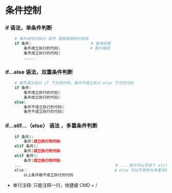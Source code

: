 # 条件控制
### if 语法，单条件判断

```python
    # 条件语句只执行 冒号 里面缩进的代码块
    if 条件:                          # 冒号结尾
        条件成立执行的代码1             # 首行缩进
        条件成立执行的代码2
        .....
```

### if...else 语法，双重条件判断 



```python
    # 条件成立执行 if 下方的代码，条件不成立执行 else 下方的代码
    if 条件:
        条件成立执行的代码1
        条件成立执行的代码2
    else:
        条件不成立执行的代码1
        条件不成立执行的代码2

```

### if...elif...（else） 语法 ，多重条件判断



```python
    if 条件1:
        条件1成立执行的代码
    elif 条件2:
        条件2成立执行的代码
    elif 条件3:
        条件3成立执行的代码
    ...                                         # ... 表示可以写多个 elif 条件
    else：                                      # else 可以不用参与多重判断，只有 elif 条件判断
        以上条件都不成立执行的代码
```









*  单行注释: 只能注释一行，快捷键 CMD + /


